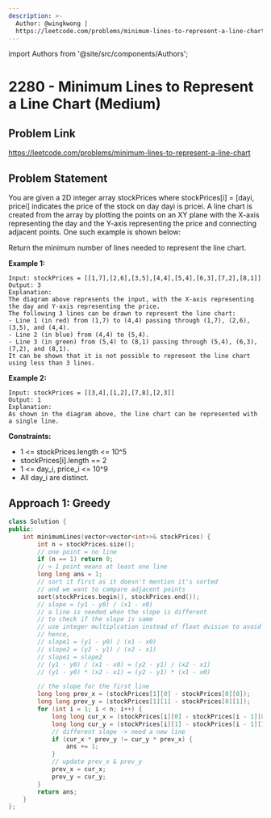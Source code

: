 ```yaml
---
description: >-
  Author: @wingkwong |
  https://leetcode.com/problems/minimum-lines-to-represent-a-line-chart
---
```


import Authors from '@site/src/components/Authors';

# 2280 - Minimum Lines to Represent a Line Chart (Medium)

## Problem Link

https://leetcode.com/problems/minimum-lines-to-represent-a-line-chart

## Problem Statement

You are given a 2D integer array stockPrices where stockPrices[i] = [dayi, pricei] indicates the price of the stock on day dayi is pricei. A line chart is created from the array by plotting the points on an XY plane with the X-axis representing the day and the Y-axis representing the price and connecting adjacent points. One such example is shown below:

Return the minimum number of lines needed to represent the line chart.

**Example 1:**

```
Input: stockPrices = [[1,7],[2,6],[3,5],[4,4],[5,4],[6,3],[7,2],[8,1]]
Output: 3
Explanation:
The diagram above represents the input, with the X-axis representing the day and Y-axis representing the price.
The following 3 lines can be drawn to represent the line chart:
- Line 1 (in red) from (1,7) to (4,4) passing through (1,7), (2,6), (3,5), and (4,4).
- Line 2 (in blue) from (4,4) to (5,4).
- Line 3 (in green) from (5,4) to (8,1) passing through (5,4), (6,3), (7,2), and (8,1).
It can be shown that it is not possible to represent the line chart using less than 3 lines.
```

**Example 2:**

```
Input: stockPrices = [[3,4],[1,2],[7,8],[2,3]]
Output: 1
Explanation:
As shown in the diagram above, the line chart can be represented with a single line.
```

**Constraints:**

- 1 <= stockPrices.length <= 10^5
- stockPrices[i].length == 2
- 1 <= day_i, price_i <= 10^9
- All day_i are distinct.

## Approach 1: Greedy

<Authors names="@wingkwing"/>

```cpp
class Solution {
public:
    int minimumLines(vector<vector<int>>& stockPrices) {
        int n = stockPrices.size();
        // one point = no line
        if (n == 1) return 0;
        // > 1 point means at least one line
        long long ans = 1;
        // sort it first as it doesn't mention it's sorted
        // and we want to compare adjacent points
        sort(stockPrices.begin(), stockPrices.end());
        // slope = (y1 - y0) / (x1 - x0)
        // a line is needed when the slope is different
        // to check if the slope is same 
        // use integer multiplcation instead of float dvision to avoid precision problem
        // hence, 
        // slope1 = (y1 - y0) / (x1 - x0)
        // slope2 = (y2 - y1) / (x2 - x1)
        // slope1 = slope2 
        // (y1 - y0) / (x1 - x0) = (y2 - y1) / (x2 - x1)
        // (y1 - y0) * (x2 - x1) = (y2 - y1) * (x1 - x0)

        // the slope for the first line
        long long prev_x = (stockPrices[1][0] - stockPrices[0][0]);
        long long prev_y = (stockPrices[1][1] - stockPrices[0][1]);
        for (int i = 1; i < n; i++) {
            long long cur_x = (stockPrices[i][0] - stockPrices[i - 1][0]);
            long long cur_y = (stockPrices[i][1] - stockPrices[i - 1][1]);
            // different slope -> need a new line
            if (cur_x * prev_y != cur_y * prev_x) {
                ans += 1;
            }
            // update prev_x & prev_y
            prev_x = cur_x;
            prev_y = cur_y;
        }
        return ans;
    }
};
```